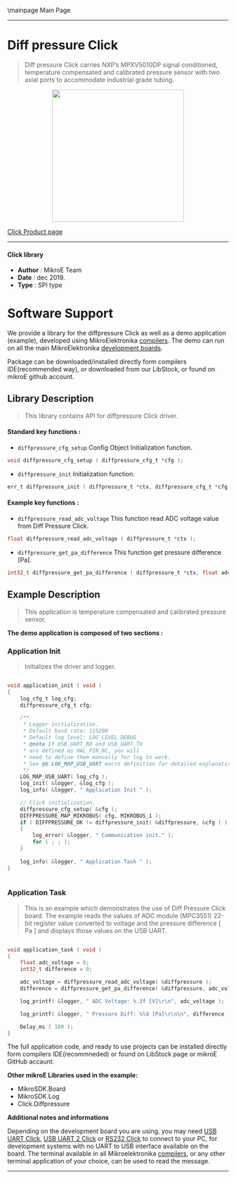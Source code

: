 \mainpage Main Page

---
# Diff pressure Click

> Diff pressure Click carries NXP’s MPXV5010DP signal conditioned, temperature compensated and calibrated pressure sensor with two axial ports to accommodate industrial grade tubing. 

<p align="center">
  <img src="https://download.mikroe.com/images/click_for_ide/diffpressure_click.png" height=300px>
</p>

[Click Product page](https://www.mikroe.com/diff-pressure-click)

---


#### Click library 

- **Author**        : MikroE Team
- **Date**          : dec 2019.
- **Type**          : SPI type


# Software Support

We provide a library for the diffpressure Click 
as well as a demo application (example), developed using MikroElektronika 
[compilers](https://shop.mikroe.com/compilers). 
The demo can run on all the main MikroElektronika [development boards](https://shop.mikroe.com/development-boards).

Package can be downloaded/installed directly form compilers IDE(recommended way), or downloaded from our LibStock, or found on mikroE github account. 

## Library Description

> This library contains API for diffpressure Click driver.

#### Standard key functions :

- `diffpressure_cfg_setup` Config Object Initialization function.
```c
void diffpressure_cfg_setup ( diffpressure_cfg_t *cfg ); 
```

- `diffpressure_init` Initialization function.
```c
err_t diffpressure_init ( diffpressure_t *ctx, diffpressure_cfg_t *cfg );
```

#### Example key functions :

- `diffpressure_read_adc_voltage` This function read ADC voltage value from Diff Pressure Click.
```c
float diffpressure_read_adc_voltage ( diffpressure_t *ctx );
```

- `diffpressure_get_pa_difference` This function get pressure difference [Pa].
```c
int32_t diffpressure_get_pa_difference ( diffpressure_t *ctx, float adc_voltage );
```

## Example Description
 
> This application is temperature compensated and calibrated pressure sensor.

**The demo application is composed of two sections :**

### Application Init 

> Initializes the driver and logger.

```c

void application_init ( void )
{
    log_cfg_t log_cfg;
    diffpressure_cfg_t cfg;

    /** 
     * Logger initialization.
     * Default baud rate: 115200
     * Default log level: LOG_LEVEL_DEBUG
     * @note If USB_UART_RX and USB_UART_TX 
     * are defined as HAL_PIN_NC, you will 
     * need to define them manually for log to work. 
     * See @b LOG_MAP_USB_UART macro definition for detailed explanation.
     */
    LOG_MAP_USB_UART( log_cfg );
    log_init( &logger, &log_cfg );
    log_info( &logger, " Application Init " );

    // Click initialization.
    diffpressure_cfg_setup( &cfg );
    DIFFPRESSURE_MAP_MIKROBUS( cfg, MIKROBUS_1 );
    if ( DIFFPRESSURE_OK != diffpressure_init( &diffpressure, &cfg ) )
    {
        log_error( &logger, " Communication init." );
        for ( ; ; );
    }
    
    log_info( &logger, " Application Task " );
}
  
```

### Application Task

> This is an example which demonstrates the use of Diff Pressure Click board.
The example reads the values of ADC module (MPC3551) 22-bit register value
converted to voltage and the pressure difference [ Pa ] and displays
those values on the USB UART.

```c

void application_task ( void )
{
    float adc_voltage = 0;
    int32_t difference = 0;

    adc_voltage = diffpressure_read_adc_voltage( &diffpressure );
    difference = diffpressure_get_pa_difference( &diffpressure, adc_voltage );

    log_printf( &logger, " ADC Voltage: %.3f [V]\r\n", adc_voltage );

    log_printf( &logger, " Pressure Diff: %ld [Pa]\r\n\n", difference );

    Delay_ms ( 100 );
}  

```
The full application code, and ready to use projects can be  installed directly form compilers IDE(recommneded) or found on LibStock page or mikroE GitHub accaunt.

**Other mikroE Libraries used in the example:** 

- MikroSDK.Board
- MikroSDK.Log
- Click.Diffpressure

**Additional notes and informations**

Depending on the development board you are using, you may need 
[USB UART Click](https://shop.mikroe.com/usb-uart-click), 
[USB UART 2 Click](https://shop.mikroe.com/usb-uart-2-click) or 
[RS232 Click](https://shop.mikroe.com/rs232-click) to connect to your PC, for 
development systems with no UART to USB interface available on the board. The 
terminal available in all Mikroelektronika 
[compilers](https://shop.mikroe.com/compilers), or any other terminal application 
of your choice, can be used to read the message.



---
